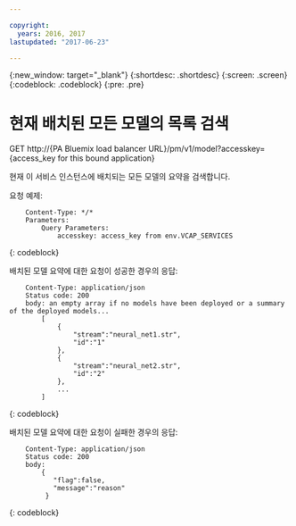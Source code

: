 ```yaml
---

copyright:
  years: 2016, 2017
lastupdated: "2017-06-23"

---
```


{:new_window: target="_blank"}
{:shortdesc: .shortdesc}
{:screen: .screen}
{:codeblock: .codeblock}
{:pre: .pre}

# 현재 배치된 모든 모델의 목록 검색


GET http://{PA Bluemix load balancer URL}/pm/v1/model?accesskey={access_key for
this bound application}

현재 이 서비스 인스턴스에 배치되는 모든 모델의 요약을 검색합니다. 

요청 예제: 

```
    Content-Type: */*
    Parameters:
        Query Parameters:
            accesskey: access_key from env.VCAP_SERVICES
```
{: codeblock}

배치된 모델 요약에 대한 요청이 성공한 경우의 응답:

```
    Content-Type: application/json
    Status code: 200
    body: an empty array if no models have been deployed or a summary of the deployed models...
        [
            {
                "stream":"neural_net1.str",
                "id":"1"
            },
            {
                "stream":"neural_net2.str",
                "id":"2"
            },
            ...
        ]
```
{: codeblock}

배치된 모델 요약에 대한 요청이 실패한 경우의 응답:

```
    Content-Type: application/json
    Status code: 200
    body:
        {
           "flag":false,
           "message":"reason"
         }
```
{: codeblock}
